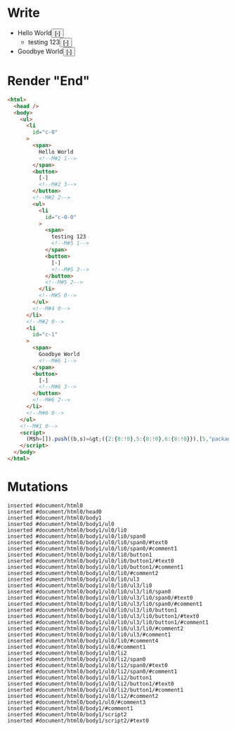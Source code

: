 # Write
  <ul><li id=c-0><span>Hello World<!M#2 1></span><button>[-]<!M#2 3></button><!M#2 2><ul><li id=c-0-0><span>testing 123<!M#5 1></span><button>[-]<!M#5 3></button><!M#5 2></li><!M#5 0></ul><!M#4 0></li><!M#2 0><li id=c-1><span>Goodbye World<!M#6 1></span><button>[-]<!M#6 3></button><!M#6 2></li><!M#6 0></ul><!M#1 0><script>(M$h=[]).push((b,s)=>({2:{8:!0},5:{8:!0},6:{8:!0}}),[5,"packages/translator/src/__tests__/fixtures/basic-inert-collapsible-tree/components/comments.marko_1_open",2,"packages/translator/src/__tests__/fixtures/basic-inert-collapsible-tree/components/comments.marko_1_open",6,"packages/translator/src/__tests__/fixtures/basic-inert-collapsible-tree/components/comments.marko_1_open",])</script>


# Render "End"
```html
<html>
  <head />
  <body>
    <ul>
      <li
        id="c-0"
      >
        <span>
          Hello World
          <!--M#2 1-->
        </span>
        <button>
          [-]
          <!--M#2 3-->
        </button>
        <!--M#2 2-->
        <ul>
          <li
            id="c-0-0"
          >
            <span>
              testing 123
              <!--M#5 1-->
            </span>
            <button>
              [-]
              <!--M#5 3-->
            </button>
            <!--M#5 2-->
          </li>
          <!--M#5 0-->
        </ul>
        <!--M#4 0-->
      </li>
      <!--M#2 0-->
      <li
        id="c-1"
      >
        <span>
          Goodbye World
          <!--M#6 1-->
        </span>
        <button>
          [-]
          <!--M#6 3-->
        </button>
        <!--M#6 2-->
      </li>
      <!--M#6 0-->
    </ul>
    <!--M#1 0-->
    <script>
      (M$h=[]).push((b,s)=&gt;({2:{8:!0},5:{8:!0},6:{8:!0}}),[5,"packages/translator/src/__tests__/fixtures/basic-inert-collapsible-tree/components/comments.marko_1_open",2,"packages/translator/src/__tests__/fixtures/basic-inert-collapsible-tree/components/comments.marko_1_open",6,"packages/translator/src/__tests__/fixtures/basic-inert-collapsible-tree/components/comments.marko_1_open",])
    </script>
  </body>
</html>
```

# Mutations
```
inserted #document/html0
inserted #document/html0/head0
inserted #document/html0/body1
inserted #document/html0/body1/ul0
inserted #document/html0/body1/ul0/li0
inserted #document/html0/body1/ul0/li0/span0
inserted #document/html0/body1/ul0/li0/span0/#text0
inserted #document/html0/body1/ul0/li0/span0/#comment1
inserted #document/html0/body1/ul0/li0/button1
inserted #document/html0/body1/ul0/li0/button1/#text0
inserted #document/html0/body1/ul0/li0/button1/#comment1
inserted #document/html0/body1/ul0/li0/#comment2
inserted #document/html0/body1/ul0/li0/ul3
inserted #document/html0/body1/ul0/li0/ul3/li0
inserted #document/html0/body1/ul0/li0/ul3/li0/span0
inserted #document/html0/body1/ul0/li0/ul3/li0/span0/#text0
inserted #document/html0/body1/ul0/li0/ul3/li0/span0/#comment1
inserted #document/html0/body1/ul0/li0/ul3/li0/button1
inserted #document/html0/body1/ul0/li0/ul3/li0/button1/#text0
inserted #document/html0/body1/ul0/li0/ul3/li0/button1/#comment1
inserted #document/html0/body1/ul0/li0/ul3/li0/#comment2
inserted #document/html0/body1/ul0/li0/ul3/#comment1
inserted #document/html0/body1/ul0/li0/#comment4
inserted #document/html0/body1/ul0/#comment1
inserted #document/html0/body1/ul0/li2
inserted #document/html0/body1/ul0/li2/span0
inserted #document/html0/body1/ul0/li2/span0/#text0
inserted #document/html0/body1/ul0/li2/span0/#comment1
inserted #document/html0/body1/ul0/li2/button1
inserted #document/html0/body1/ul0/li2/button1/#text0
inserted #document/html0/body1/ul0/li2/button1/#comment1
inserted #document/html0/body1/ul0/li2/#comment2
inserted #document/html0/body1/ul0/#comment3
inserted #document/html0/body1/#comment1
inserted #document/html0/body1/script2
inserted #document/html0/body1/script2/#text0
```